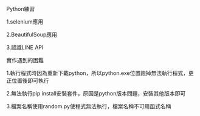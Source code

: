 Python練習

1.selenium應用

2.BeautifulSoup應用

3.認識LINE API

實作遇到的困難

1.執行程式時因為重新下載python，所以python.exe位置跑掉無法執行程式，更正位置後即可執行

2.無法執行pip install安裝套件，原因是python版本問題，安裝其他版本即可

3.檔案名稱使用random.py使程式無法執行，檔案名稱不可用函式名稱
